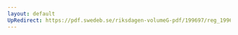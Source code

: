 ```yaml
---
layout: default
UpRedirect: https://pdf.swedeb.se/riksdagen-volumeG-pdf/199697/reg_199697/reg_199697_0295.pdf
---
```

